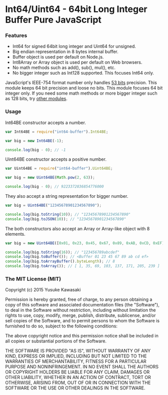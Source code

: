 # Int64/Uint64 - 64bit Long Integer Buffer Pure JavaScript

### Features

- Int64 for signed 64bit long integer and Uint64 for unsigned.
- Big endian representation in 8 bytes internal buffer.
- Buffer object is used per default on Node.js.
- Int8Array or Array object is used per default on Web browsers.
- No math methods such as add(), sub(), mul(), etc.
- No bigger integer such as Int128 supported. This focuses Int64 only.

JavaScript's IEEE-754 format number only handles [53 bits](https://en.wikipedia.org/wiki/Double-precision_floating-point_format) precision. This module keeps 64 bit precision and loose no bits. This module focuses 64 bit integer only. If you need some math methods or more bigger integer such as 128 bits, try [other modules](https://www.npmjs.com/search?q=bignum).

### Usage

Int64BE constructor accepts a number.

```js
var Int64BE = require("int64-buffer").Int64BE;

var big = new Int64BE(-1);

console.log(big - 0); // -1
```

Uint64BE constructor accepts a positive number.

```js
var Uint64BE = require("int64-buffer").Uint64BE;

var big = new Uint64BE(Math.pow(2, 63));

console.log(big - 0); // 9223372036854776000
```

They also accept a string representation for bigger number.

```js
var big = Uint64BE("12345678901234567890");

console.log(big.toString(10)); // "12345678901234567890"
console.log(big.toJSON(10)); // "12345678901234567890"
```

The both constructors also accept an Array or Array-like object with 8 elements.

```js
var big = new Uint64BE([0x01, 0x23, 0x45, 0x67, 0x89, 0xAB, 0xCD, 0xEF]);

console.log(big.toString(16)); // "123456789abcdef"
console.log(big.toBuffer()); // <Buffer 01 23 45 67 89 ab cd ef>
console.log(big.toArrayBuffer().byteLength); // 8
console.log(big.toArray()); // [ 1, 35, 69, 103, 137, 171, 205, 239 ]
```

### The MIT License (MIT)

Copyright (c) 2015 Yusuke Kawasaki

Permission is hereby granted, free of charge, to any person obtaining a copy
of this software and associated documentation files (the "Software"), to deal
in the Software without restriction, including without limitation the rights
to use, copy, modify, merge, publish, distribute, sublicense, and/or sell
copies of the Software, and to permit persons to whom the Software is
furnished to do so, subject to the following conditions:

The above copyright notice and this permission notice shall be included in all
copies or substantial portions of the Software.

THE SOFTWARE IS PROVIDED "AS IS", WITHOUT WARRANTY OF ANY KIND, EXPRESS OR
IMPLIED, INCLUDING BUT NOT LIMITED TO THE WARRANTIES OF MERCHANTABILITY,
FITNESS FOR A PARTICULAR PURPOSE AND NONINFRINGEMENT. IN NO EVENT SHALL THE
AUTHORS OR COPYRIGHT HOLDERS BE LIABLE FOR ANY CLAIM, DAMAGES OR OTHER
LIABILITY, WHETHER IN AN ACTION OF CONTRACT, TORT OR OTHERWISE, ARISING FROM,
OUT OF OR IN CONNECTION WITH THE SOFTWARE OR THE USE OR OTHER DEALINGS IN THE
SOFTWARE.

